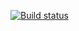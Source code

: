 [![Build status](https://ci.appveyor.com/api/projects/status/oulwleb2aqh0sen0?svg=true)](https://ci.appveyor.com/project/podnebessssni/testmode)